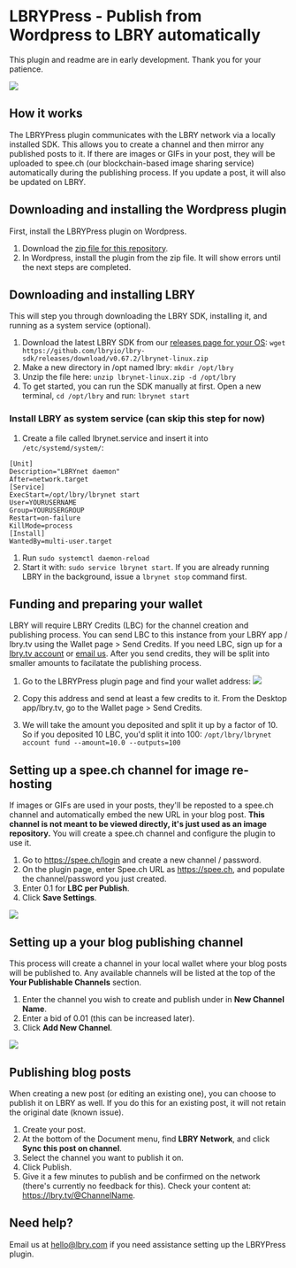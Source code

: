 # LBRYPress - Publish from Wordpress to LBRY automatically

This plugin and readme are in early development. Thank you for your patience.

![](https://spee.ch/c/lbry-press-cover.jpg)

## How it works
The LBRYPress plugin communicates with the LBRY network via a locally installed SDK. This allows you to create a channel and then mirror any published posts to it. If there are images or GIFs in your post, they will be uploaded to spee.ch (our blockchain-based image sharing service) automatically during the publishing process. If you update a post, it will also be updated on LBRY. 

## Downloading and installing the Wordpress plugin
First, install the LBRYPress plugin on Wordpress. 

1) Download the [zip file for this repository](https://github.com/lbryio/lbrypress/archive/master.zip).
1) In Wordpress, install the plugin from the zip file. It will show errors until the next steps are completed.

## Downloading and installing LBRY
This will step you through downloading the LBRY SDK, installing it, and running as a system service (optional). 

1) Download the latest LBRY SDK from our [releases page for your OS](https://github.com/lbryio/lbry-sdk/releases):  `wget https://github.com/lbryio/lbry-sdk/releases/download/v0.67.2/lbrynet-linux.zip`
1) Make a new directory in /opt named lbry: `mkdir /opt/lbry`
1) Unzip the file here: `unzip lbrynet-linux.zip -d /opt/lbry`
1) To get started, you can run the SDK manually at first. Open a new terminal, `cd /opt/lbry` and run: `lbrynet start`

### Install LBRY as system service (can skip this step for now)
1) Create a file called lbrynet.service and insert it into `/etc/systemd/system/`:
```
[Unit]
Description="LBRYnet daemon"
After=network.target
[Service]
ExecStart=/opt/lbry/lbrynet start
User=YOURUSERNAME
Group=YOURUSERGROUP
Restart=on-failure
KillMode=process
[Install]
WantedBy=multi-user.target
```

1) Run `sudo systemctl daemon-reload`
1) Start it with: `sudo service lbrynet start`. If you are already running LBRY in the background, issue a `lbrynet stop` command first.

## Funding and preparing your wallet
LBRY will require LBRY Credits (LBC) for the channel creation and publishing process. You can send LBC to this instance from your LBRY app / lbry.tv using the Wallet page > Send Credits. If you need LBC, sign up for a [lbry.tv account](https://lbry.tv) or [email us](mailto:hello@lbry.com). After you send credits, they will be split into smaller amounts to facilatate the publishing process. 

1) Go to the LBRYPress plugin page and find your wallet address:
![](https://spee.ch/d/address.jpg)

1) Copy this address and send at least a few credits to it. From the Desktop app/lbry.tv, go to the Wallet page > Send Credits. 
1) We will take the amount you deposited and split it up by a factor of 10. So if you deposited 10 LBC, you'd split it into 100: `/opt/lbry/lbrynet account fund --amount=10.0 --outputs=100`

## Setting up a spee.ch channel for image re-hosting
If images or GIFs are used in your posts, they'll be reposted to a spee.ch channel and automatically embed the new URL in your blog post. **This channel is not meant to be viewed directly, it's just used as an image repository.** You will create a spee.ch channel and configure the plugin to use it.  

1) Go to https://spee.ch/login and create a new channel / password. 
1) On the plugin page, enter Spee.ch URL as https://spee.ch, and populate the channel/password you just created. 
1) Enter 0.1 for **LBC per Publish**.
1) Click **Save Settings**.

![](https://spee.ch/8/speech-setup-lbrypress.jpeg)

## Setting up a your blog publishing channel
This process will create a channel in your local wallet where your blog posts will be published to. Any available channels will be listed at the top of the **Your Publishable Channels** section.

1) Enter the channel you wish to create and publish under in **New Channel Name**. 
1) Enter a bid of 0.01 (this can be increased later). 
1) Click **Add New Channel**.

![](https://spee.ch/7/channel-lbrypress.jpg)

## Publishing blog posts
When creating a new post (or editing an existing one), you can choose to publish it on LBRY as well. If you do this for an existing post, it will not retain the original date (known issue). 

1) Create your post.
1) At the bottom of the Document menu, find **LBRY Network**, and click **Sync this post on channel**.
1) Select the channel you want to publish it on. 
1) Click Publish. 
1) Give it a few minutes to publish and be confirmed on the network (there's currently no feedback for this). Check your content at: https://lbry.tv/@ChannelName.

## Need help?
Email us at [hello@lbry.com](mailto:hello@lbry.com) if you need assistance setting up the LBRYPress plugin. 
